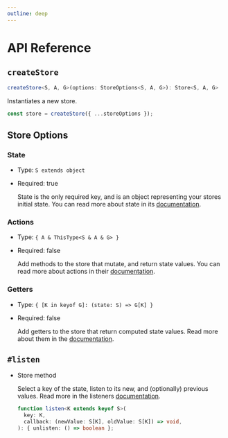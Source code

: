 ```yaml
---
outline: deep
---
```

# API Reference

## `createStore`

```ts
createStore<S, A, G>(options: StoreOptions<S, A, G>): Store<S, A, G>
```

Instantiates a new store.

```ts
const store = createStore({ ...storeOptions });
```

## Store Options

### State

- Type: `S extends object`
- Required: true

  State is the only required key, and is an object representing your stores initial state. You can read more about state in its [documentation](/state).

### Actions

- Type: `{ A & ThisType<S & A & G> }`
- Required: false

  Add methods to the store that mutate, and return state values. You can read more about actions in their [documentation](/actions).

### Getters

- Type: `{ [K in keyof G]: (state: S) => G[K] }`
- Required: false

  Add getters to the store that return computed state values. Read more about them in the [documentation](/getters).

## `#listen`

- Store method

  Select a key of the state, listen to its new, and (optionally) previous values. Read more in the listeners [documentation](/listeners).

  ```ts
  function listen<K extends keyof S>(
    key: K,
    callback: (newValue: S[K], oldValue: S[K]) => void,
  ): { unlisten: () => boolean };
  ```